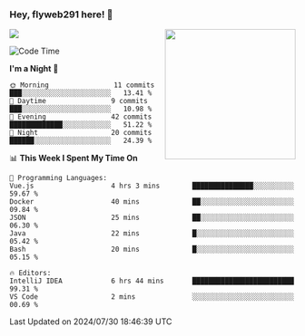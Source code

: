 ### Hey, flyweb291 here! 👋

![](https://metrics.lecoq.io/cherry291?template=classic&config.timezone=Asia%2FShanghai)
<img align='right' src="https://media.giphy.com/media/M9gbBd9nbDrOTu1Mqx/giphy.gif" width="230">
<!-- ![](https://github-readme-stats-ouuan.vercel.app/api?username=flyweb291&theme=dark&show_icons=true) -->

<!--START_SECTION:waka-->
![Code Time](http://img.shields.io/badge/Code%20Time-235%20hrs%2050%20mins-blue)

**I'm a Night 🦉** 

```text
🌞 Morning                11 commits          ███░░░░░░░░░░░░░░░░░░░░░░   13.41 % 
🌆 Daytime                9 commits           ███░░░░░░░░░░░░░░░░░░░░░░   10.98 % 
🌃 Evening                42 commits          █████████████░░░░░░░░░░░░   51.22 % 
🌙 Night                  20 commits          ██████░░░░░░░░░░░░░░░░░░░   24.39 % 
```


📊 **This Week I Spent My Time On** 

```text
💬 Programming Languages: 
Vue.js                   4 hrs 3 mins        ███████████████░░░░░░░░░░   59.67 % 
Docker                   40 mins             ██░░░░░░░░░░░░░░░░░░░░░░░   09.84 % 
JSON                     25 mins             ██░░░░░░░░░░░░░░░░░░░░░░░   06.30 % 
Java                     22 mins             █░░░░░░░░░░░░░░░░░░░░░░░░   05.42 % 
Bash                     20 mins             █░░░░░░░░░░░░░░░░░░░░░░░░   05.15 % 

🔥 Editors: 
IntelliJ IDEA            6 hrs 44 mins       █████████████████████████   99.31 % 
VS Code                  2 mins              ░░░░░░░░░░░░░░░░░░░░░░░░░   00.69 % 
```


 Last Updated on 2024/07/30 18:46:39 UTC
<!--END_SECTION:waka-->

<!--
**flyweb291/数字游牧人** is a ✨ _special_ ✨ repository because its `README.md` (this file) appears on your GitHub profile.

Here are some ideas to get you started:

- 🔭 I’m currently working on ...
- 🌱 I’m currently learning ...
- 👯 I’m looking to collaborate on ...
- 🤔 I’m looking for help with ...
- 💬 Ask me about ...
- 📫 How to reach me: ...
- 😄 Pronouns: ...
- ⚡ Fun fact: ...
-->
